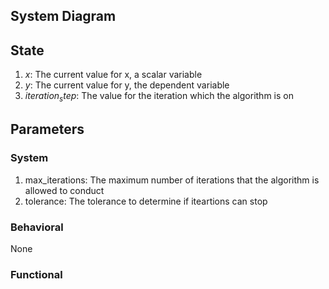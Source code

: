 ## System Diagram

## State

1. $x$: The current value for x, a scalar variable
2. $y$: The current value for y, the dependent variable
3. $iteration_step$: The value for the iteration which the algorithm is on

## Parameters

### System

1. max_iterations: The maximum number of iterations that the algorithm is allowed to conduct
2. tolerance: The tolerance to determine if iteartions can stop

### Behavioral

None

### Functional